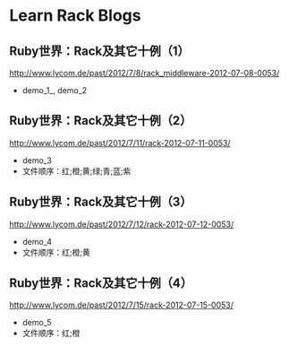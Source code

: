 # Learn Rack Blogs

## Ruby世界：Rack及其它十例（1）
<http://www.lycom.de/past/2012/7/8/rack_middleware-2012-07-08-0053/>
  * demo_1_, demo_2

## Ruby世界：Rack及其它十例（2）
<http://www.lycom.de/past/2012/7/11/rack-2012-07-11-0053/>
  * demo_3
  * 文件顺序：红;橙;黄;绿;青;蓝;紫

## Ruby世界：Rack及其它十例（3）
<http://www.lycom.de/past/2012/7/12/rack-2012-07-12-0053/>
  * demo_4
  * 文件顺序：红;橙;黄

## Ruby世界：Rack及其它十例（4）
<http://www.lycom.de/past/2012/7/15/rack-2012-07-15-0053/>
  * demo_5
  * 文件顺序：红;橙
